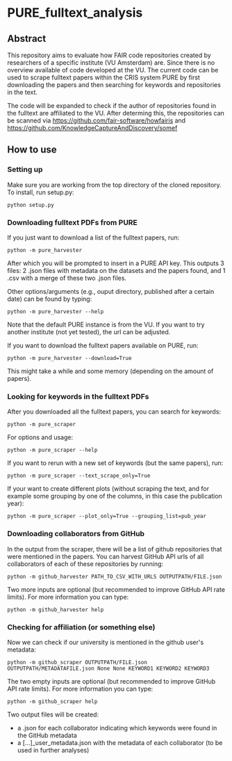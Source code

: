 # PURE_fulltext_analysis

## Abstract

This repository aims to evaluate how FAIR code repositories created by researchers of a specific institute (VU Amsterdam) are.
Since there is no overview available of code developed at the VU. The current code can be used to scrape fulltext papers within the CRIS system PURE by first downloading the papers and then searching for keywords and repositories in the text.

The code will be expanded to check if the author of repositories found in the fulltext are affiliated to the VU.
After determing this, the repositories can be scanned via https://github.com/fair-software/howfairis and https://github.com/KnowledgeCaptureAndDiscovery/somef

## How to use

### Setting up

Make sure you are working from the top directory of the cloned repository.
To install, run setup.py:

```
python setup.py
```

### Downloading fulltext PDFs from PURE

If you just want to download a list of the fulltext papers, run:

```
python -m pure_harvester
```

After which you will be prompted to insert in a PURE API key.
This outputs 3 files: 2 .json files with metadata on the datasets and the papers found, and 1 .csv with a merge of these two .json files.

Other options/arguments (e.g., ouput directory, published after a certain date) can be found by typing:

```
python -m pure_harvester --help
```
Note that the default PURE instance is from the VU. If you want to try another institute (not yet tested), the url can be adjusted.

If you want to download the fulltext papers available on PURE, run:

```
python -m pure_harvester --download=True
```

This might take a while and some memory (depending on the amount of papers).

### Looking for keywords in the fulltext PDFs

After you downloaded all the fulltext papers, you can search for keywords:

```
python -m pure_scraper
```

For options and usage:

```
python -m pure_scraper --help
```

If you want to rerun with a new set of keywords (but the same papers), run:


```
python -m pure_scraper --text_scrape_only=True
```

If your want to create different plots (without scraping the text, and for example some grouping by one of the columns, in this case the publication year):

```
python -m pure_scraper --plot_only=True --grouping_list=pub_year
```

### Downloading collaborators from GitHub

In the output from the scraper, there will be a list of github repositories that were mentioned in the papers.
You can harvest GitHub API urls of all collaborators of each of these repositories by running:

```
python -m github_harvester PATH_TO_CSV_WITH_URLS OUTPUTPATH/FILE.json
```

Two more inputs are optional (but recommended to improve GitHub API rate limits). For more information you can type:

```
python -m github_harvester help
```

### Checking for affiliation (or something else)

Now we can check if our university is mentioned in the github user's metadata:

```
python -m github_scraper OUTPUTPATH/FILE.json OUTPUTPATH/METADATAFILE.json None None KEYWORD1 KEYWORD2 KEYWORD3
```

The two empty inputs are optional (but recommended to improve GitHub API rate limits). For more information you can type:

```
python -m github_scraper help
```

Two output files will be created:

- a .json for each collaborator indicating which keywords were found in the GitHub metadata
- a [...]_user_metadata.json with the metadata of each collaborator (to be used in further analyses)